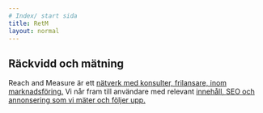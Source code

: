 ```yaml
---
# Index/ start sida
title: RetM
layout: normal
---
```


## Räckvidd och mätning
Reach and Measure är ett [nätverk med konsulter, frilansare, inom marknadsföring.](https://reachandmeasure.se/om/) Vi når fram till användare med relevant [innehåll, SEO och annonsering som vi mäter och följer upp.](https://reachandmeasure.se/vad/)
